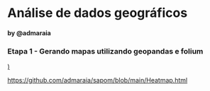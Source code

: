 
# Análise de dados geográficos
#### by @admaraia

### Etapa 1 - Gerando mapas utilizando geopandas e folium

<a href="https://github.com/admaraia/sapom/blob/main/mapapontos.html">)

<https://github.com/admaraia/sapom/blob/main/Heatmap.html>
